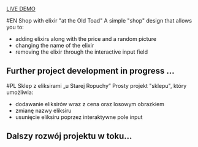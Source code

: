 [LIVE DEMO](https://gash94.github.io/shop-with-elixir/)

#EN Shop with elixir "at the Old Toad"
A simple "shop" design that allows you to:
- adding elixirs along with the price and a random picture
- changing the name of the elixir
- removing the elixir through the interactive input field
## Further project development in progress ...

#PL Sklep z eliksirami „u Starej Ropuchy”
Prosty projekt "sklepu", który umożliwia: 
- dodawanie eliksirów wraz z cena oraz losowym obrazkiem 
- zmianę nazwy eliksiru
- usunięcie eliksiru poprzez interaktywne pole input
## Dalszy rozwój projektu w toku...
